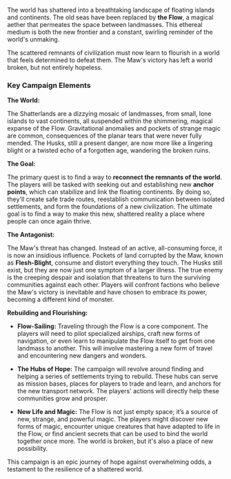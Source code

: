 
The world has shattered into a breathtaking landscape of floating islands and continents. The old seas have been replaced by **the Flow**, a magical aether that permeates the space between landmasses. This ethereal medium is both the new frontier and a constant, swirling reminder of the world's unmaking.

The scattered remnants of civilization must now learn to flourish in a world that feels determined to defeat them. The Maw's victory has left a world broken, but not entirely hopeless.

### Key Campaign Elements
  
**The World:**

The Shatterlands are a dizzying mosaic of landmasses, from small, lone islands to vast continents, all suspended within the shimmering, magical expanse of the Flow. Gravitational anomalies and pockets of strange magic are common, consequences of the planar tears that were never fully mended. The Husks, still a present danger, are now more like a lingering blight or a twisted echo of a forgotten age, wandering the broken ruins.

**The Goal:**

The primary quest is to find a way to **reconnect the remnants of the world**. The players will be tasked with seeking out and establishing new **anchor points**, which can stabilize and link the floating continents. By doing so, they'll create safe trade routes, reestablish communication between isolated settlements, and form the foundations of a new civilization. The ultimate goal is to find a way to make this new, shattered reality a place where people can once again thrive.

**The Antagonist:**

The Maw's threat has changed. Instead of an active, all-consuming force, it is now an insidious influence. Pockets of land corrupted by the Maw, known as **Flesh-Blight**, consume and distort everything they touch. The Husks still exist, but they are now just one symptom of a larger illness. The true enemy is the creeping despair and isolation that threatens to turn the surviving communities against each other. Players will confront factions who believe the Maw's victory is inevitable and have chosen to embrace its power, becoming a different kind of monster.

**Rebuilding and Flourishing:**

* **Flow-Sailing:** Traveling through the Flow is a core component. The players will need to pilot specialized airships, craft new forms of navigation, or even learn to manipulate the Flow itself to get from one landmass to another. This will involve mastering a new form of travel and encountering new dangers and wonders.

* **The Hubs of Hope:** The campaign will revolve around finding and helping a series of settlements trying to rebuild. These hubs can serve as mission bases, places for players to trade and learn, and anchors for the new transport network. The players' actions will directly help these communities grow and prosper.

* **New Life and Magic:** The Flow is not just empty space; it’s a source of new, strange, and powerful magic. The players might discover new forms of magic, encounter unique creatures that have adapted to life in the Flow, or find ancient secrets that can be used to bind the world together once more. The world is broken, but it's also a place of new possibility.

This campaign is an epic journey of hope against overwhelming odds, a testament to the resilience of a shattered world.